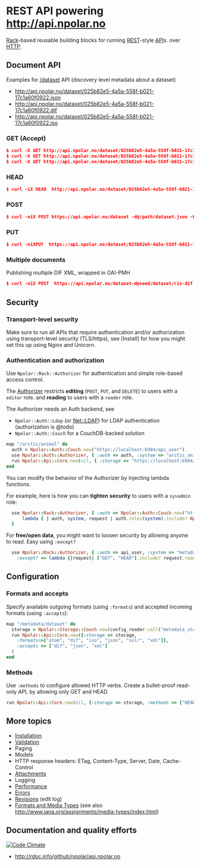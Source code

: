 # REST API powering http://api.npolar.no

[Rack](https://github.com/rack/rack)-based reusable building blocks for running [REST](http://en.wikipedia.org/wiki/Representational_state_transfer)-style [API](http://en.wikipedia.org/wiki/Application_programming_interface)s.
over [HTTP](http://www.w3.org/Protocols/rfc2616/rfc2616.html).

## Document API

Examples for [/dataset](http://api.npolar.no/dataset/) API (discovery level metadata about a dataset)
* http://api.npolar.no/dataset/025b82e5-4a5a-558f-b021-17c1a60f0922.json
* http://api.npolar.no/dataset/025b82e5-4a5a-558f-b021-17c1a60f0922.dif
* http://api.npolar.no/dataset/025b82e5-4a5a-558f-b021-17c1a60f0922.iso

### GET (Accept)
```json
$ curl -X GET http://api.npolar.no/dataset/025b82e5-4a5a-558f-b021-17c1a60f0922 -H "Accept: application/json"```
$ curl -X GET http://api.npolar.no/dataset/025b82e5-4a5a-558f-b021-17c1a60f0922 -H "Accept: application/xml"
$ curl -X GET http://api.npolar.no/dataset/025b82e5-4a5a-558f-b021-17c1a60f0922 -H "Accept: application/atom+xml"
```


### HEAD
```json
$ curl -iX HEAD  http://api.npolar.no/dataset/025b82e5-4a5a-558f-b021-17c1a60f0922
```

### POST
```json
$ curl -niX POST https://api.npolar.no/dataset -d@/path/dataset.json -H "Content-Type: application/json"
```

### PUT
```json
$ curl -niXPUT  https://api.npolar.no/dataset/025b82e5-4a5a-558f-b021-17c1a60f0922 -d@/path/dataset-.json -H "Content-Type: application/json" 
```

### Multiple documents
Publishing multiple DIF XML, wrapped in OAI-PMH

```json
$ curl -niX POST  https://api.npolar.no/dataset-d@seed/dataset/ris-dif.xml -H "Content-Type: application/xml"
```

## Security

### Transport-level security
Make sure to run all APIs that require authentication and/or authorization using transport-level security (TLS/https),
see [Install] for how you might set this up using Nginx and Unicorn.

### Authentication and authorization
Use `Npolar::Rack::Authorizer` for authentication and simple role-based access control. 

The [Authorizer](https://github.com/npolar/api.npolar.no/wiki/Authorizer) restricts **editing** (`POST`, `PUT`, and `DELETE`) to users with a `editor` role.
and **reading** to users with a `reader` role.

The Authorizer needs an Auth backend, see
* `Npolar::Auth::Ldap` (or [Net::LDAP](http://net-ldap.rubyforge.org/Net/LDAP.html)) for LDAP authentication (authorization is @todo)
* `Npolar::Auth::Couch` for a CouchDB-backed solution

``` ruby
map "/arctic/animal" do 
  auth = Npolar::Auth::Couch.new("https://localhost:6984/api_user")    
  use Npolar::Auth::Authorizer, { :auth => auth, :system => "arctic_animal" }
  run Npolar::Api::Core.new(nil, { :storage => "https://localhost:6984/arctic_animal" }) 
end

```

You can modify the behavior of the Authorizer by injecting lambda functions.

For example, here is how you can **tighten security** to users with a `sysadmin` role:

``` ruby
  use Npolar::Rack::Authorizer, { :auth => Npolar::Auth::Couch.new("https://localhost:6984/api_user"), :system => "api", :authorized? =>
      lambda { | auth, system, request | auth.roles(system).include? Npolar::Rack::Authorizer::SYSADMIN_ROLE }
  }
```

For **free/open data**, you might want to loosen security by allowing anyone to read. Easy using `:except?`
``` ruby
  use Npolar::Rack::Authorizer, { :auth => api_user, :system => "metadata",
    :except? => lambda {|request| ["GET", "HEAD"].include? request.request_method } }
```
## Configuration

### Formats and accepts
Specify available outgoing formats (using `:formats`) and accepted incoming formats (using `:accepts`):

``` ruby
map "/metadata/dataset" do
  storage = Npolar::Storage::Couch.new(config_reader.call("metadata_storage.json"))
  run Npolar::Api::Core.new({:storage => storage,
    :formats=>["atom", "dif", "iso", "json", "solr", "xml"]},
    :accepts => ["dif", "json", "xml"]
  )
end

```

### Methods

Use `:methods` to configure allowed HTTP verbs. Create a bullet-proof read-only API, by allowing only GET and HEAD. 

``` ruby
run Npolar::Api::Core.new(nil, {:storage => storage, :methods => ["HEAD", "GET"]) 
```

## More topics
* [Installation](https://github.com/npolar/api.npolar.no/wiki/Install)
* [Validation](https://github.com/npolar/api.npolar.no/wiki/Validation)
* Paging
* Models
* HTTP response headers: ETag, Content-Type, Server, Date, Cache-Control
* [Attachments](https://github.com/npolar/api.npolar.no/wiki/Attachments)
* Logging
* [Performance](https://github.com/npolar/api.npolar.no/wiki/Performance)
* [Errors](https://github.com/npolar/api.npolar.no/wiki/Errors)
* [Revisions]() (edit log)
* [Formats and Media Types](https://github.com/npolar/api.npolar.no/wiki/Formats) (see also http://www.iana.org/assignments/media-types/index.html)

## Documentation and quality efforts
[![Code Climate](https://codeclimate.com/badge.png)](https://codeclimate.com/github/npolar/api.npolar.no)
* http://rdoc.info/github/npolar/api.npolar.no
